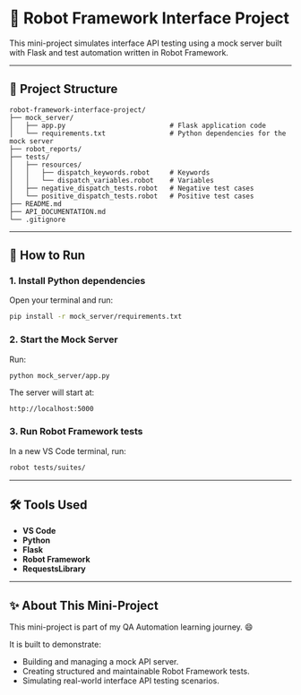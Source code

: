 # 🤖 Robot Framework Interface Project

This mini-project simulates interface API testing using a mock server built with Flask and test automation written in Robot Framework.

---

## 📂 Project Structure

```
robot-framework-interface-project/
├── mock_server/            
│   ├── app.py                          # Flask application code
│   └── requirements.txt                # Python dependencies for the mock server
├── robot_reports/ 
├── tests/                  
│   ├── resources/         
│   │   ├── dispatch_keywords.robot     # Keywords
│   │   └── dispatch_variables.robot    # Variables
│   ├── negative_dispatch_tests.robot   # Negative test cases
│   └── positive_dispatch_tests.robot   # Positive test cases
├── README.md
├── API_DOCUMENTATION.md
└── .gitignore
```

---

## 🚀 How to Run

### 1. Install Python dependencies

Open your terminal and run:

```bash
pip install -r mock_server/requirements.txt
```

### 2. Start the Mock Server

Run:

```bash
python mock_server/app.py
```

The server will start at:

```
http://localhost:5000
```

### 3. Run Robot Framework tests

In a new VS Code terminal, run:

```bash
robot tests/suites/
```

---

## 🛠️ Tools Used

- **VS Code**
- **Python**
- **Flask**
- **Robot Framework**
- **RequestsLibrary**

---

## ✨ About This Mini-Project

This mini-project is part of my QA Automation learning journey. 😄

It is built to demonstrate:

- Building and managing a mock API server.
- Creating structured and maintainable Robot Framework tests.
- Simulating real-world interface API testing scenarios.
